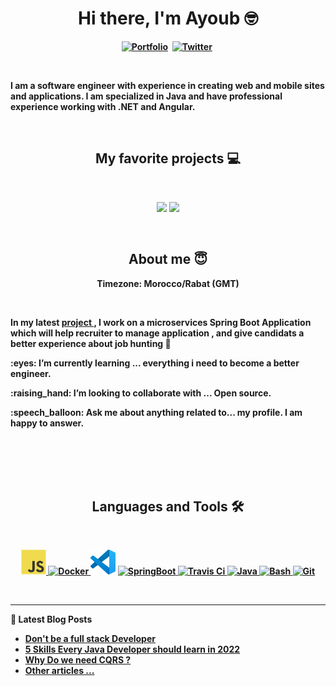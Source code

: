 <p>
  <h1 align="center"><b>Hi there, I'm Ayoub 🤓 </h1>
</p>
<p align="center">
<a href="https://aitdahmane.com/"><img src="https://img.shields.io/badge/-PORTFOLIO-%23ff69b4&?style=for-the-badge&?color=ff69b4" alt="Portfolio" /></a>&nbsp;
<a href="https://twitter.com/aitdahmane_"><img src="https://img.shields.io/badge/Twitter-1DA1F2?style=for-the-badge&logo=twitter&logoColor=white" alt="Twitter" /></a>&nbsp;

</p>
<br />

<p>I am a software engineer with experience in creating web and mobile sites and applications. I am specialized in Java and have professional experience working with .NET and Angular. </p>
<br />

<h2 align="center">My favorite projects 💻</h2>
<br />


<p align="center">

  <img align="" src="https://github-readme-stats.vercel.app/api/pin/?username=aitdahmane&repo=recruiter-system&theme=tokyonight" />
   <img align="" src="https://github-readme-stats.vercel.app/api/pin/?username=aitdahmane&repo=inssurance-agency&theme=tokyonight" />
  </br>

</p>

<br />

<h2 align="center">About me 😇</h2>
<p align="center">
Timezone: Morocco/Rabat (GMT)
</p>
<br />
  <p>In my latest <a href="https://github.com/aitdahmane/recruiter-system">project </a>, I work on a microservices Spring Boot Application which will help recruiter to manage application , and give candidats a better experience about job hunting </a> 🥳</p>
<p>:eyes: I’m currently learning ... everything i need to become a better engineer.</p>
<p>:raising_hand: I’m looking to collaborate with ... Open source.</p>
<p>:speech_balloon: Ask me about anything related to... my profile. I am happy to answer.</p>

<br />
<br />
  
<br />
<br />
<p>
<h2 align="center"> Languages and Tools 🛠</h2>
</p>
<br />
<p align="center">
<a href="https://developer.mozilla.org/en-US/docs/Web/JavaScript" target="_blank"> <img src="https://raw.githubusercontent.com/devicons/devicon/master/icons/javascript/javascript-original.svg" alt="javascript" width="40" height="40"/> </a>
<a href="https://Docker.com/" target="_blank"> <img src="https://www.vectorlogo.zone/logos/docker/docker-icon.svg" alt="Docker" width="40" height="40"/> </a>
<a href="https://code.visualstudio.com/" target="_blank"><img alt="Visual Studio Code" width="40px" src="https://raw.githubusercontent.com/github/explore/80688e429a7d4ef2fca1e82350fe8e3517d3494d/topics/visual-studio-code/visual-studio-code.png" /></a>
<a href="https://SpringBoot.com/" target="_blank"> <img src="https://www.vectorlogo.zone/logos/springio/springio-icon.svg" alt="SpringBoot" width="40" height="40"/> </a>  
<a href="https://www.jenkins.io/" target="_blank"> <img src="https://www.vectorlogo.zone/logos/jenkins/jenkins-icon.svg" alt="Travis Ci" width="40" height="40"/> </a>
  <a href="https://java.com/" target="_blank"> <img src="https://www.vectorlogo.zone/logos/java/java-icon.svg" alt="Java" width="40" height="40"/> </a>
    <a href="https://en.wikipedia.org/wiki/Bash_(Unix_shell)" target="_blank"> <img src="https://www.vectorlogo.zone/logos/gnu_bash/gnu_bash-icon.svg" alt="Bash" width="40" height="40"/> </a>
  <a href="https://git-scm.com/" target="_blank"> <img alt="Git" width="40px" src="https://raw.githubusercontent.com/jmnote/z-icons/master/svg/git.svg" />
  </a>
</p>
<br />


---

📕 **Latest Blog Posts**

<!-- BLOG-POST-LIST:START -->
- [Don't be a full stack Developer](https://blog.aitdahmane.com/posts/dont-be-full-stack-developer)
- [5 Skills Every Java Developer should learn in 2022](https://blog.aitdahmane.com/posts/java-developer-skills)
- [Why Do we need CQRS ?](https://blog.aitdahmane.com/posts/cqrs-and-event-sourcing)
- [Other articles ... ](https://blog.aitdahmane.com/)

 
<!-- BLOG-POST-LIST:END -->
